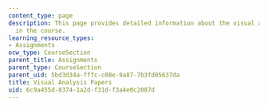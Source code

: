 ```yaml
---
content_type: page
description: This page provides detailed information about the visual analysis assignments
  in the course.
learning_resource_types:
- Assignments
ocw_type: CourseSection
parent_title: Assignments
parent_type: CourseSection
parent_uid: 5bd3d34a-fffc-c08e-9a87-7b3fd05637da
title: Visual Analysis Papers
uid: 6c9a455d-8374-1a2d-f31d-f3a4e0c2087d
---
```

